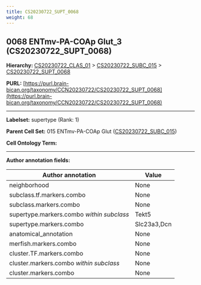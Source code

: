 ```yaml
---
title: CS20230722_SUPT_0068
weight: 68
---
```

## 0068 ENTmv-PA-COAp Glut_3 (CS20230722_SUPT_0068)
<b>Hierarchy: </b>
[CS20230722_CLAS_01](../CS20230722_CLAS_01) >
[CS20230722_SUBC_015](../CS20230722_SUBC_015) >
[CS20230722_SUPT_0068](../CS20230722_SUPT_0068)

**PURL:** [https://purl.brain-bican.org/taxonomy/CCN20230722/CS20230722_SUPT_0068](https://purl.brain-bican.org/taxonomy/CCN20230722/CS20230722_SUPT_0068)

---


**Labelset:** supertype (Rank: 1)

**Parent Cell Set:** 015 ENTmv-PA-COAp Glut ([CS20230722_SUBC_015](../CS20230722_SUBC_015))



**Cell Ontology Term:** 

[MARKER GENES.]: #


---

[TRANSFERRED ANNOTATIONS.]: #


[AUTHOR ANNOTATION FIELDS.]: #


**Author annotation fields:**

| Author annotation | Value |
|-------------------|-------|
|neighborhood|None|
|subclass.tf.markers.combo|None|
|subclass.markers.combo|None|
|supertype.markers.combo _within subclass_|Tekt5|
|supertype.markers.combo|Slc23a3,Dcn|
|anatomical_annotation|None|
|merfish.markers.combo|None|
|cluster.TF.markers.combo|None|
|cluster.markers.combo _within subclass_|None|
|cluster.markers.combo|None|
